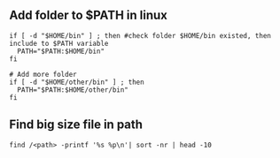 Add folder to $PATH in linux
------------------------

```
if [ -d "$HOME/bin" ] ; then #check folder $HOME/bin existed, then include to $PATH variable
  PATH="$PATH:$HOME/bin"
fi

# Add more folder
if [ -d "$HOME/other/bin" ] ; then 
  PATH="$PATH:$HOME/other/bin"
fi
```

Find big size file in path
-------------------

```
find /<path> -printf '%s %p\n'| sort -nr | head -10
```